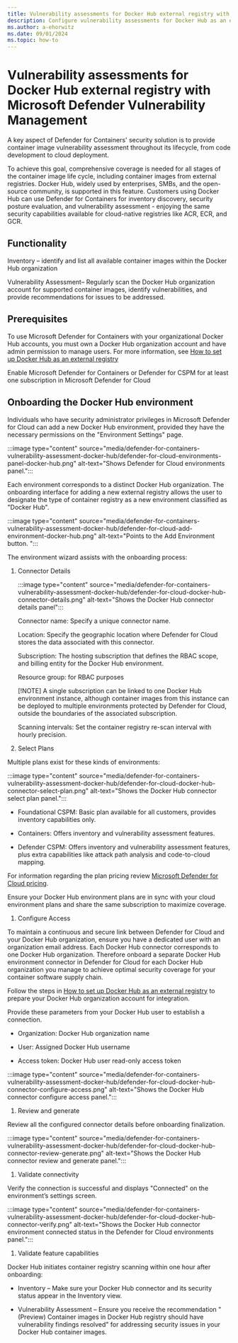 ```yaml
---
title: Vulnerability assessments for Docker Hub external registry with Microsoft Defender Vulnerability Management
description: Configure vulnerability assessments for Docker Hub as an external registry with Microsoft Defender Vulnerability Management.
ms.author: a-ehorwitz
ms.date: 09/01/2024
ms.topic: how-to
---
```


# Vulnerability assessments for Docker Hub external registry with Microsoft Defender Vulnerability Management

A key aspect of Defender for Containers' security solution is to provide container image vulnerability assessment throughout its lifecycle, from code development to cloud deployment.

To achieve this goal, comprehensive coverage is needed for all stages of the container image life cycle, including container images from external registries. Docker Hub, widely used by enterprises, SMBs, and the open-source community, is supported in this feature. Customers using Docker Hub can use Defender for Containers for inventory discovery, security posture evaluation, and vulnerability assessment - enjoying the same security capabilities available for cloud-native registries like ACR, ECR, and GCR.  

## Functionality

Inventory – identify and list all available container images within the Docker Hub organization

Vulnerability Assessment– Regularly scan the Docker Hub organization account for supported container images, identify vulnerabilities, and provide recommendations for issues to be addressed.

## Prerequisites

To use Microsoft Defender for Containers with your organizational Docker Hub accounts, you must own a Docker Hub organization account and have admin permission to manage users. For more information, see [How to set up Docker Hub as an external registry](defender-for-containers-enable-external-registry-for-docker-hub.md)

Enable Microsoft Defender for Containers or Defender for CSPM for at least one subscription in Microsoft Defender for Cloud

## Onboarding the Docker Hub environment  

Individuals who have security administrator privileges in Microsoft Defender for Cloud can add a new Docker Hub environment, provided they have the necessary permissions on the "Environment Settings" page.

:::image type="content" source="media/defender-for-containers-vulnerability-assessment-docker-hub/defender-for-cloud-environments-panel-docker-hub.png" alt-text="Shows Defender for Cloud environments panel.":::

Each environment corresponds to a distinct Docker Hub organization. The onboarding interface for adding a new external registry allows the user to designate the type of container registry as a new environment classified as "Docker Hub".

:::image type="content" source="media/defender-for-containers-vulnerability-assessment-docker-hub/defender-for-cloud-add-environment-docker-hub.png" alt-text="Points to the Add Environment button. ":::

The environment wizard assists with the onboarding process:

1. Connector Details

   :::image type="content" source="media/defender-for-containers-vulnerability-assessment-docker-hub/defender-for-cloud-docker-hub-connector-details.png" alt-text="Shows the Docker Hub connector details panel":::

    Connector name: Specify a unique connector name.

    Location: Specify the geographic location where Defender for Cloud stores the data associated with this connector.

    Subscription: The hosting subscription that defines the RBAC scope, and billing entity for the Docker Hub environment.

    Resource group: for RBAC purposes

    [!NOTE]
    A single subscription can be linked to one Docker Hub environment instance, although container images from this instance can be deployed to multiple environments protected by Defender for Cloud, outside the boundaries of the associated subscription.

    Scanning intervals:  Set the container registry re-scan interval with hourly precision.

1. Select Plans

Multiple plans exist for these kinds of environments:

:::image type="content" source="media/defender-for-containers-vulnerability-assessment-docker-hub/defender-for-cloud-docker-hub-connector-select-plan.png" alt-text="Shows the Docker Hub connector select plan panel.":::

- Foundational CSPM: Basic plan available for all customers, provides inventory capabilities only.

- Containers: Offers inventory and vulnerability assessment features.  

- Defender CSPM: Offers inventory and vulnerability assessment features, plus extra capabilities like attack path analysis and code-to-cloud mapping.

For information regarding the plan pricing review [Microsoft Defender for Cloud pricing](https://azure.microsoft.com/pricing/details/defender-for-cloud/).  

Ensure your Docker Hub environment plans are in sync with your cloud environment plans and share the same subscription to maximize coverage.

1. Configure Access

To maintain a continuous and secure link between Defender for Cloud and your Docker Hub organization, ensure you have a dedicated user with an organization email address. Each Docker Hub connector corresponds to one Docker Hub organization. Therefore onboard a separate Docker Hub environment connector in Defender for Cloud for each Docker Hub organization you manage to achieve optimal security coverage for your container software supply chain.

Follow the steps in [How to set up Docker Hub as an external registry](defender-for-containers-enable-external-registry-for-docker-hub.md) to prepare your Docker Hub organization account for integration.

Provide these parameters from your Docker Hub user to establish a connection.

- Organization: Docker Hub organization name

- User: Assigned Docker Hub username  

- Access token: Docker Hub user read-only access token

:::image type="content" source="media/defender-for-containers-vulnerability-assessment-docker-hub/defender-for-cloud-docker-hub-connector-configure-access.png" alt-text="Shows the Docker Hub connector configure access panel.":::

1. Review and generate

Review all the configured connector details before onboarding finalization.

:::image type="content" source="media/defender-for-containers-vulnerability-assessment-docker-hub/defender-for-cloud-docker-hub-connector-review-generate.png" alt-text="Shows the Docker Hub connector review and generate panel.":::

1. Validate connectivity  

Verify the connection is successful and displays "Connected" on the environment’s settings screen.

:::image type="content" source="media/defender-for-containers-vulnerability-assessment-docker-hub/defender-for-cloud-docker-hub-connector-verify.png" alt-text="Shows the Docker Hub connector environment connected status in the Defender for Cloud environments panel.":::

1. Validate feature capabilities

Docker Hub initiates container registry scanning within one hour after onboarding:  

- Inventory – Make sure your Docker Hub connector and its security status appear in the Inventory view.

- Vulnerability Assessment – Ensure you receive the recommendation "(Preview) Container images in Docker Hub registry should have vulnerability findings resolved" for addressing security issues in your Docker Hub container images.
  